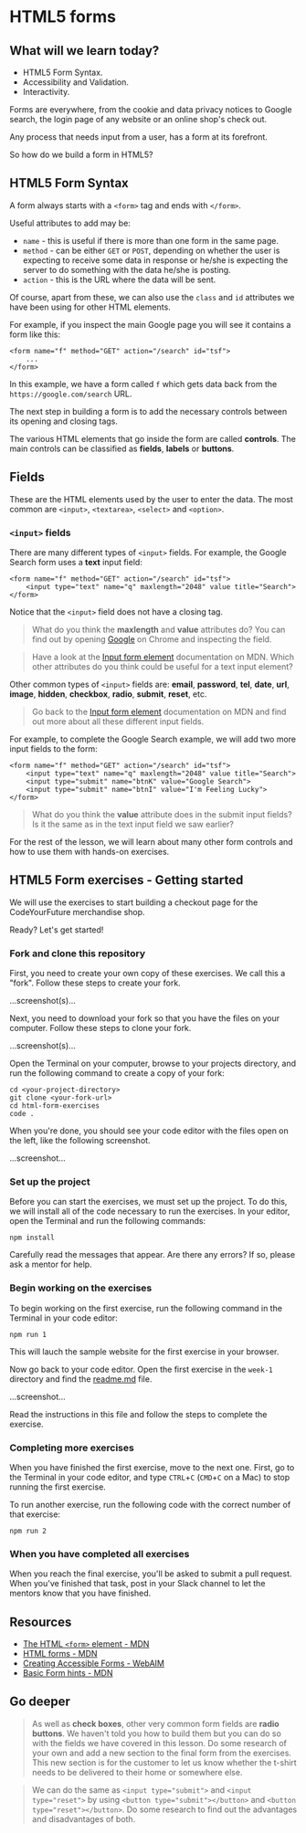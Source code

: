 # HTML5 forms

## What will we learn today?
 * HTML5 Form Syntax.
 * Accessibility and Validation.
 * Interactivity.

Forms are everywhere, from the cookie and data privacy notices to Google search, the login page of any website or an online shop's check out.

Any process that needs input from a user, has a form at its forefront.

So how do we build a form in HTML5?

## HTML5 Form Syntax

A form always starts with a `<form>` tag and ends with `</form>`.

Useful attributes to add may be:

* `name` - this is useful if there is more than one form in the same page.
* `method` - can be either `GET` or `POST`, depending on whether the user is expecting to receive some data in response or he/she is expecting the server to do something with the data he/she is posting.
* `action` - this is the URL where the data will be sent.

Of course, apart from these, we can also use the `class` and `id` attributes we have been using for other HTML elements.

For example, if you inspect the main Google page you will see it contains a form like this:

```
<form name="f" method="GET" action="/search" id="tsf">
	...
</form>
```

In this example, we have a form called `f` which gets data back from the `https://google.com/search` URL.

The next step in building a form is to add the necessary controls between its opening and closing tags.

The various HTML elements that go inside the form are called **controls**. The main controls can be classified as **fields**, **labels** or **buttons**.

## Fields

These are the HTML elements used by the user to enter the data. The most common are `<input>`, `<textarea>`, `<select>` and `<option>`.

### `<input>` fields

There are many different types of `<input>` fields. For example, the Google Search form uses a **text** input field:

```
<form name="f" method="GET" action="/search" id="tsf">
	<input type="text" name="q" maxlength="2048" value title="Search">
</form>
```

Notice that the `<input>` field does not have a closing tag.

> What do you think the **maxlength** and **value** attributes do? You can find out by opening [Google](https://google.com) on Chrome and inspecting the field.

> Have a look at the [Input form element](https://developer.mozilla.org/en-US/docs/Web/HTML/Element/input#Attributes) documentation on MDN.
Which other attributes do you think could be useful for a text input element?

Other common types of `<input>` fields are: **email**, **password**, **tel**, **date**, **url**, **image**, **hidden**, **checkbox**, **radio**, **submit**, **reset**, etc.

> Go back to the [Input form element](https://developer.mozilla.org/en-US/docs/Web/HTML/Element/input) documentation on MDN and find out more about all these different input fields.

For example, to complete the Google Search example, we will add two more input fields to the form:

```
<form name="f" method="GET" action="/search" id="tsf">
	<input type="text" name="q" maxlength="2048" value title="Search">
	<input type="submit" name="btnK" value="Google Search">
	<input type="submit" name="btnI" value="I'm Feeling Lucky">
</form>
```

> What do you think the **value** attribute does in the submit input fields?
Is it the same as in the text input field we saw earlier?

For the rest of the lesson, we will learn about many other form controls and how to use them with hands-on exercises.

## HTML5 Form exercises - Getting started

We will use the exercises to start building a checkout page for the CodeYourFuture merchandise shop.

Ready? Let's get started!

### Fork and clone this repository

First, you need to create your own copy of these exercises. We call this a "fork". Follow these steps to create your fork.

...screenshot(s)...

Next, you need to download your fork so that you have the files on your computer. Follow these steps to clone your fork.

...screenshot(s)...

Open the Terminal on your computer, browse to your projects directory, and run the following command to create a copy of your fork:

```
cd <your-project-directory>
git clone <your-fork-url>
cd html-form-exercises
code .
```

When you're done, you should see your code editor with the files open on the left, like the following screenshot.

...screenshot...

### Set up the project

Before you can start the exercises, we must set up the project. To do this, we will install all of the code necessary to run the exercises. In your editor, open the Terminal and run the following commands:

```
npm install
```

Carefully read the messages that appear. Are there any errors? If so, please ask a mentor for help.

### Begin working on the exercises

To begin working on the first exercise, run the following command in the Terminal in your code editor:

```
npm run 1
```

This will lauch the sample website for the first exercise in your browser.

Now go back to your code editor. Open the first exercise in the `week-1` directory and find the [readme.md](week-1/1-getting-started/readme.md) file.

...screenshot...

Read the instructions in this file and follow the steps to complete the exercise.

### Completing more exercises

When you have finished the first exercise, move to the next one. First, go to the Terminal in your code editor, and type `CTRL`+`C` (`CMD`+`C` on a Mac) to stop running the first exercise.

To run another exercise, run the following code with the correct number of that exercise:

```
npm run 2
```

### When you have completed all exercises

When you reach the final exercise, you'll be asked to submit a pull request. When you've finished that task, post in your Slack channel to let the mentors know that you have finished.

## Resources

 * [The HTML `<form>` element - MDN](https://developer.mozilla.org/en-US/docs/Web/HTML/Element/form)
 * [HTML forms - MDN](https://developer.mozilla.org/en-US/docs/Learn/HTML/Forms)
 * [Creating Accessible Forms - WebAIM](https://webaim.org/techniques/forms/)
 * [Basic Form hints - MDN](https://developer.mozilla.org/en-US/docs/Web/Accessibility/ARIA/forms/Basic_form_hints)

## Go deeper

> As well as **check boxes**, other very common form fields are **radio buttons**. We haven't told you how to build them but you can do so with the fields we have covered in this lesson.
Do some research of your own and add a new section to the final form from the exercises. This new section is for the customer to let us know whether the t-shirt needs to be delivered to their home or somewhere else.

> We can do the same as `<input type="submit">` and `<input type="reset">` by using `<button type="submit"></button>` and `<button type="reset"></button>`.
Do some research to find out the advantages and disadvantages of both.
